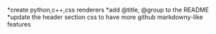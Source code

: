 *create python,c++,css renderers
*add @title, @group to the README
*update the header section css to have more github markdowny-like features
